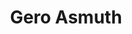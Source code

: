 ---
order: 2
category: residents
layout: post
title: Gero Asmuth 
profession: design
image: /images/residents/Jasper-Andries.jpg
---
